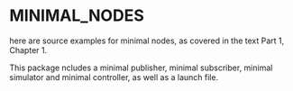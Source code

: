 # MINIMAL_NODES
here are source examples for minimal nodes, as covered in the text Part 1, Chapter 1.

This package ncludes a minimal publisher, minimal subscriber, minimal simulator and
minimal controller, as well as a launch file.  
